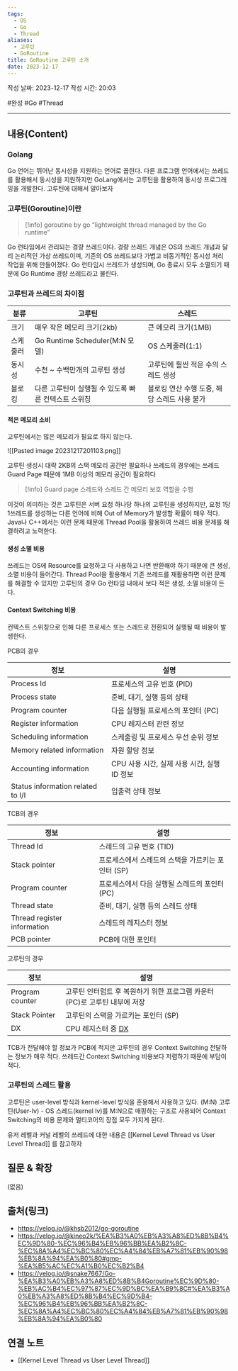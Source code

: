```yaml
---
tags:
  - OS
  - Go
  - Thread
aliases:
  - 고루틴
  - GoRoutine
title: GoRoutine 고루틴 소개
date: 2023-12-17
---
```

작성 날짜: 2023-12-17
작성 시간: 20:03

#완성 #Go #Thread

----
## 내용(Content)
### Golang
Go 언어는 뛰어난 동시성을 지원하는 언어로 꼽힌다. 다른 프로그램 언어에서는 쓰레드를 활용해서 동시성을 지원하지만 GoLang에서는 고루틴을 활용하여 동시성 프로그래밍을 개발한다.  고루틴에 대해서 알아보자

### 고루틴(Goroutine)이란

>[!info] goroutine by go
>“lightweight thread managed by the Go runtime”

Go 런타임에서 관리되는 경량 쓰레드이다. 경량 쓰레드 개념은 OS의 쓰레드 개념과 달리 논리적인 가상 쓰레드이며, 기존의 OS 쓰레드보다 가볍고 비동기적인 동시성 처리 작업을 위해 만들어졌다. Go 런타임시 쓰레드가 생성되며, Go 종료시 모두 소멸되기 때문에 Go Runtime 경량 쓰레드라고 불린다.

### 고루틴과 쓰레드의 차이점

| 분류     | 고루틴                                              | 스레드                              |
| -------- | --------------------------------------------------- | ----------------------------------- |
| 크기     | 매우 작은 메모리 크기(2kb)                          | 큰 메모리 크기(1MB)                 |
| 스케줄러 | Go Runtime Scheduler(M:N 모델)                      | OS 스케줄러(1:1)                    |
| 동시성   | 수천 ~ 수백만개의 고루틴 생성                       | 고루틴에 훨씬 적은 수의 스레드 생성 |
| 블로킹   | 다른 고루틴이 실행될 수 있도록 빠른 컨텍스트 스위칭 | 블로킹 연산 수행 도중, 해당 스레드 사용 불가                                    |

#### 적은 메모리 소비

고루틴에서는 많은 메모리가 필요로 하지 않는다.

![[Pasted image 20231217201103.png]]

고루틴 생성시 대략 2KB의 스택 메모리 공간만 필요하나 쓰레드의 경우에는 쓰레드 Guard Page 때문에 1MB 이상의 메모리 공간이 필요하다

>[!info] Guard page
>스레드와 스레드 간 메모리 보호 역할을 수행

이것이 의미하는 것은 고루틴은 서버 요청 하나당 하나의 고루틴을 생성하지만, 요청 1당 1쓰레드를 생성하는 다른 언어에 비해 Out of Memory가 발생할 확률이 매우 적다. Java나 C++에서는 이런 문제 때문에 Thread Pool을 활용하여 쓰레드 비용 문제를 해결하려고 노력한다.

#### 생성 소멸 비용
쓰레드는 OS에 Resource를 요청하고 다 사용하고 나면 반환해야 하기 때문에 큰 생성, 소멸 비용이 들어간다. Thread Pool을 활용해서 기존 쓰레드를 재활용하면 이런 문제를 해결할 수 있지만 고루틴의 경우 Go 런타임 내에서 보다 적은 생성, 소멸 비용이 든다. 

#### Context Switching 비용
컨텍스트 스위칭으로 인해 다른 프로세스 또는 스레드로 전환되어 실행될 때 비용이 발생한다.

PCB의 경우

|정보|설명|
|---|---|
|Process Id|프로세스의 고유 번호 (PID)|
|Process state|준비, 대기, 실행 등의 상태|
|Program counter|다음 실행될 프로세스의 포인터 (PC)|
|Register information|CPU 레지스터 관련 정보|
|Scheduling information|스케줄링 및 프로세스 우선 순위 정보|
|Memory related information|자원 할당 정보|
|Accounting information|CPU 사용 시간, 실제 사용 시간, 실행 ID 정보|
|Status information related to I/I|입출력 상태 정보|


TCB의 경우

|정보|설명|
|---|---|
|Thread Id|스레드의 고유 번호 (TID)|
|Stack pointer|프로세스에서 스레드의 스택을 가르키는 포인터 (SP)|
|Program counter|프로세스에서 다음 실행될 스레드의 포인터 (PC)|
|Thread state|준비, 대기, 실행 등의 스레드 상태|
|Thread register information|스레드의 레지스터 정보|
|PCB pointer|PCB에 대한 포인터|

고루틴의 경우

|정보|설명|
|---|---|
|Program counter|고루틴 인터럽트 후 복원하기 위한 프로그램 카운터(PC)로 고루틴 내부에 저장|
|Stack Pointer|고루틴의 스택을 가르키는 포인터 (SP)|
|DX|CPU 레지스터 중 [DX](https://hongci.tistory.com/21)|

TCB가 전달해야 할 정보가 PCB에 적지만 고루틴의 경우 Context Switching 전달하는 정보가 매우 적다. 쓰레드간 Context Switching 비용보다 저렴하기 때문에 부담이 적다.


### 고루틴의 스레드 활용
고루틴은 user-level 방식과 kernel-level 방식을 혼용해서 사용하고 있다. (M:N) 고루틴(User-lv) - OS 스레드(kernel lv)를 M:N으로 매핑하는 구조로 사용되어 Context Switching의 비용 문제와 멀티코어의 장점 모두 가지게 된다.

유저 레벨과 커널 레벨의 쓰레드에 대한 내용은 [[Kernel Level Thread vs User Level Thread]] 를 참고하자

## 질문 & 확장

(없음)

## 출처(링크)
- https://velog.io/@khsb2012/go-goroutine
- https://velog.io/@kineo2k/%EA%B3%A0%EB%A3%A8%ED%8B%B4%EC%9D%80-%EC%96%B4%EB%96%BB%EA%B2%8C-%EC%8A%A4%EC%BC%80%EC%A4%84%EB%A7%81%EB%90%98%EB%8A%94%EA%B0%80#gmp-%EA%B5%AC%EC%A1%B0%EC%B2%B4
- https://velog.io/@snake7667/Go-%EA%B3%A0%EB%A3%A8%ED%8B%B4Goroutine%EC%9D%80-%EB%AC%B4%EC%97%87%EC%9D%BC%EA%B9%8C#%EA%B3%A0%EB%A3%A8%ED%8B%B4%EC%9D%B4-%EC%96%B4%EB%96%BB%EA%B2%8C-%EC%8A%A4%EC%BC%80%EC%A4%84%EB%A7%81%EB%90%98%EB%8A%94%EA%B0%80

## 연결 노트
- [[Kernel Level Thread vs User Level Thread]]









